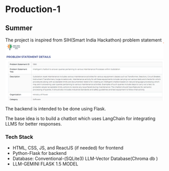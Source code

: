 # Production-1
## Summer

The  project is inspired from SIH(Smart India Hackathon) problem statement ![alt text](image.png)

The backend is intended to be done using Flask.

The base idea is to build a chatbot which uses LangChain for integrating LLMS for better responses.

### Tech Stack

- HTML, CSS, JS, and ReactJS (if needed) for frontend
- Python-Flask for backend
- Database:  Conventional-(SQLite3)
              LLM-Vector Database(Chroma db )
- LLM-GEMINI FLASK 1.5 MODEL
